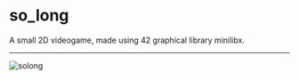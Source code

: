 # so_long
A small 2D videogame, made using 42 graphical library minilibx.

---------------------------
![solong](https://user-images.githubusercontent.com/79296277/168317085-638713f4-38fb-4ca6-aa9b-d7a91e3cd0fc.gif)
